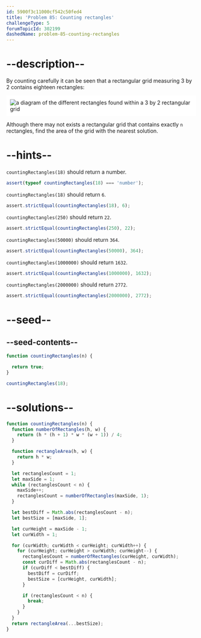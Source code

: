 ```yaml
---
id: 5900f3c11000cf542c50fed4
title: 'Problem 85: Counting rectangles'
challengeType: 5
forumTopicId: 302199
dashedName: problem-85-counting-rectangles
---
```


# --description--

By counting carefully it can be seen that a rectangular grid measuring 3 by 2 contains eighteen rectangles:

<img class="img-responsive center-block" alt="a diagram of the different rectangles found within a 3 by 2 rectangular grid" src="https://cdn-media-1.freecodecamp.org/project-euler/counting-rectangles.png" style="background-color: white; padding: 10px;" />

Although there may not exists a rectangular grid that contains exactly `n` rectangles, find the area of the grid with the nearest solution.

# --hints--

`countingRectangles(18)` should return a number.

```js
assert(typeof countingRectangles(18) === 'number');
```

`countingRectangles(18)` should return `6`.

```js
assert.strictEqual(countingRectangles(18), 6);
```

`countingRectangles(250)` should return `22`.

```js
assert.strictEqual(countingRectangles(250), 22);
```

`countingRectangles(50000)` should return `364`.

```js
assert.strictEqual(countingRectangles(50000), 364);
```

`countingRectangles(1000000)` should return `1632`.

```js
assert.strictEqual(countingRectangles(1000000), 1632);
```

`countingRectangles(2000000)` should return `2772`.

```js
assert.strictEqual(countingRectangles(2000000), 2772);
```

# --seed--

## --seed-contents--

```js
function countingRectangles(n) {

  return true;
}

countingRectangles(18);
```

# --solutions--

```js
function countingRectangles(n) {
  function numberOfRectangles(h, w) {
    return (h * (h + 1) * w * (w + 1)) / 4;
  }

  function rectangleArea(h, w) {
    return h * w;
  }

  let rectanglesCount = 1;
  let maxSide = 1;
  while (rectanglesCount < n) {
    maxSide++;
    rectanglesCount = numberOfRectangles(maxSide, 1);
  }

  let bestDiff = Math.abs(rectanglesCount - n);
  let bestSize = [maxSide, 1];

  let curHeight = maxSide - 1;
  let curWidth = 1;

  for (curWidth; curWidth < curHeight; curWidth++) {
    for (curHeight; curHeight > curWidth; curHeight--) {
      rectanglesCount = numberOfRectangles(curHeight, curWidth);
      const curDiff = Math.abs(rectanglesCount - n);
      if (curDiff < bestDiff) {
        bestDiff = curDiff;
        bestSize = [curHeight, curWidth];
      }

      if (rectanglesCount < n) {
        break;
      }
    }
  }
  return rectangleArea(...bestSize);
}
```
